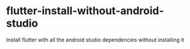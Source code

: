 # flutter-install-without-android-studio
Install flutter with all the android studio dependencies without installing it
